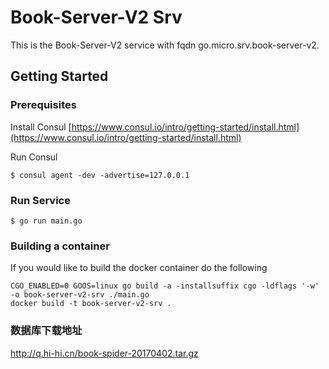 # Book-Server-V2 Srv

This is the Book-Server-V2 service with fqdn go.micro.srv.book-server-v2.

## Getting Started

### Prerequisites

Install Consul
[https://www.consul.io/intro/getting-started/install.html](https://www.consul.io/intro/getting-started/install.html)

Run Consul
```
$ consul agent -dev -advertise=127.0.0.1
```

### Run Service

```
$ go run main.go
```

### Building a container

If you would like to build the docker container do the following
```
CGO_ENABLED=0 GOOS=linux go build -a -installsuffix cgo -ldflags '-w' -o book-server-v2-srv ./main.go
docker build -t book-server-v2-srv .

```

### 数据库下载地址
http://q.hi-hi.cn/book-spider-20170402.tar.gz
